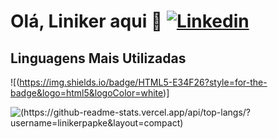 # Olá, Liniker aqui 👋 [![Linkedin](https://img.shields.io/badge/LinkedIn-0077B5?style=for-the-badge&logo=linkedin&logoColor=white/)](https://linkedin.com/in/linikerpapke)

## Linguagens Mais Utilizadas

![(https://img.shields.io/badge/HTML5-E34F26?style=for-the-badge&logo=html5&logoColor=white)]

![(https://github-readme-stats.vercel.app/api/top-langs/?username=linikerpapke&layout=compact)](https://github.com/linikerpapke/github-readme-stats)
